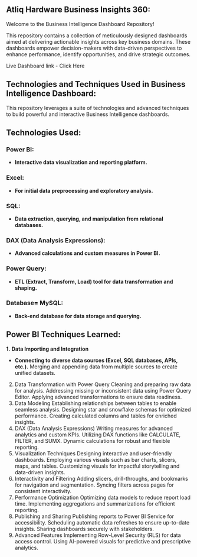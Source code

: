 ## Atliq Hardware Business Insights 360:
Welcome to the Business Intelligence Dashboard Repository!

This repository contains a collection of meticulously designed dashboards aimed at delivering actionable insights across key business domains. These dashboards empower decision-makers with data-driven perspectives to enhance performance, identify opportunities, and drive strategic outcomes.

Live Dashboard link - Click Here

## Technologies and Techniques Used in Business Intelligence Dashboard:
This repository leverages a suite of technologies and advanced techniques to build powerful and interactive Business Intelligence dashboards.

## Technologies Used:

### Power BI:

- **Interactive data visualization and reporting platform.**

### Excel:

- **For initial data preprocessing and exploratory analysis.**
  
### SQL:

- **Data extraction, querying, and manipulation from relational databases.**
  
### DAX (Data Analysis Expressions):

- **Advanced calculations and custom measures in Power BI.**

### Power Query:

- **ETL (Extract, Transform, Load) tool for data transformation and shaping.**

### Database= MySQL:

- **Back-end database for data storage and querying.**

## Power BI Techniques Learned:

**1.** **Data Importing and Integration**
- **Connecting to diverse data sources (Excel, SQL databases, APIs, etc.).**
Merging and appending data from multiple sources to create unified datasets.
2. Data Transformation with Power Query
Cleaning and preparing raw data for analysis.
Addressing missing or inconsistent data using Power Query Editor.
Applying advanced transformations to ensure data readiness.
3. Data Modeling
Establishing relationships between tables to enable seamless analysis.
Designing star and snowflake schemas for optimized performance.
Creating calculated columns and tables for enriched insights.
4. DAX (Data Analysis Expressions)
Writing measures for advanced analytics and custom KPIs.
Utilizing DAX functions like CALCULATE, FILTER, and SUMX.
Dynamic calculations for robust and flexible reporting.
5. Visualization Techniques
Designing interactive and user-friendly dashboards.
Employing various visuals such as bar charts, slicers, maps, and tables.
Customizing visuals for impactful storytelling and data-driven insights.
6. Interactivity and Filtering
Adding slicers, drill-throughs, and bookmarks for navigation and segmentation.
Syncing filters across pages for consistent interactivity.
7. Performance Optimization
Optimizing data models to reduce report load time.
Implementing aggregations and summarizations for efficient reporting.
8. Publishing and Sharing
Publishing reports to Power BI Service for accessibility.
Scheduling automatic data refreshes to ensure up-to-date insights.
Sharing dashboards securely with stakeholders.
9. Advanced Features
Implementing Row-Level Security (RLS) for data access control.
Using AI-powered visuals for predictive and prescriptive analytics.
